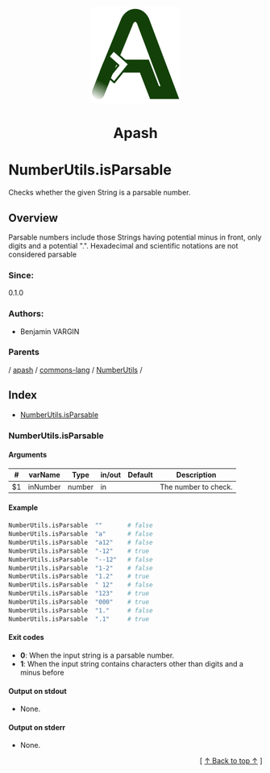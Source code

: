 
<div align='center' id='apash-top'>
  <a href='https://github.com/hastec-fr/apash'>
    <img alt='apash-logo' src='../../../../../../assets/apash-logo.svg'/>
  </a>

  # Apash
</div>

# NumberUtils.isParsable

Checks whether the given String is a parsable number.

## Overview

Parsable numbers include those Strings having potential minus in front,
only digits and a potential ".". Hexadecimal and scientific notations are not considered parsable

### Since:
0.1.0

### Authors:
* Benjamin VARGIN

### Parents
<!-- apash.parentBegin -->
[](../../../../.md) / [apash](../../../apash.md) / [commons-lang](../../commons-lang.md) / [NumberUtils](../NumberUtils.md) / 
<!-- apash.parentEnd -->

## Index

* [NumberUtils.isParsable](#numberutilsisparsable)

### NumberUtils.isParsable

#### Arguments
| #      | varName        | Type          | in/out   | Default    | Description                           |
|--------|----------------|---------------|----------|------------|---------------------------------------|
| $1     | inNumber       | number        | in       |            | The number to check.                  |

#### Example

```bash
NumberUtils.isParsable  ""       # false
NumberUtils.isParsable  "a"      # false
NumberUtils.isParsable  "a12"    # false
NumberUtils.isParsable  "-12"    # true
NumberUtils.isParsable  "--12"   # false
NumberUtils.isParsable  "1-2"    # false
NumberUtils.isParsable  "1.2"    # true
NumberUtils.isParsable  " 12"    # false
NumberUtils.isParsable  "123"    # true
NumberUtils.isParsable  "000"    # true
NumberUtils.isParsable  "1."     # false
NumberUtils.isParsable  ".1"     # true
```

#### Exit codes

* **0**: When the input string is a parsable number.
* **1**: When the input string contains characters other than digits and a minus before

#### Output on stdout

* None.

#### Output on stderr

* None.


  <div align='right'>[ <a href='#apash-top'>↑ Back to top ↑</a> ]</div>

